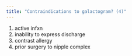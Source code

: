 ```yaml
---
title: "Contraindications to galactogram? (4)"
---
```

1. active infxn
2. inability to express discharge 
3. contrast allergy
4. prior surgery to nipple complex

